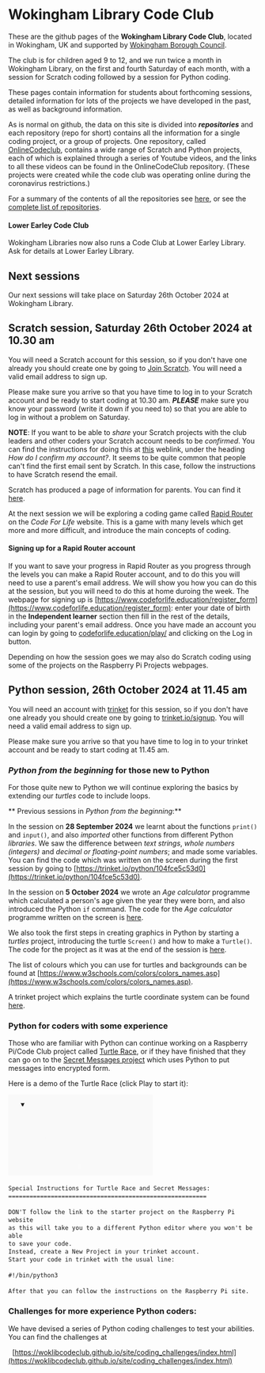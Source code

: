 # Wokingham Library Code Club

These are the github pages of the **Wokingham Library Code Club**, located in Wokingham, UK and supported by [Wokingham Borough Council](https://www.wokingham.gov.uk/libraries).

The club is for children aged 9 to 12, and we run twice a month in Wokingham Library, on the first and fourth Saturday of each month, with a session for Scratch coding followed by a session for Python coding.

These pages contain information for students about forthcoming sessions, detailed information for lots of the projects we have developed in the past, as well as background information.

As is normal on github, the data on this site is divided into ***repositories*** and each repository (repo for short) contains all the information for a single coding project, or a group of projects. One repository, called [OnlineCodeclub](https://github.com/WokLibCodeClub/OnlineCodeclub), contains a wide range of Scratch and Python projects, each of which is explained through a series of Youtube videos, and the links to all these videos can be found in the OnlineCodeClub repository. (These projects were created while the code club was operating online during the coronavirus restrictions.)

For a summary of the contents of all the repositories see [here](https://github.com/WokLibCodeClub/woklibcodeclub.github.io), or see the [complete list of repositories](https://github.com/orgs/WokLibCodeClub/repositories?type=all).

#### Lower Earley Code Club

Wokingham Libraries now also runs a Code Club at Lower Earley Library. Ask for details at Lower Earley Library.

## Next sessions

Our next sessions will take place on Saturday 26th October 2024 at Wokingham Library.

## Scratch session, Saturday 26th October 2024 at 10.30 am

You will need a Scratch account for this session, so if you don't have one already you should create one by going to [Join Scratch](https://scratch.mit.edu/join). You will need a valid email address to sign up.

Please make sure you arrive so that you have time to log in to your Scratch account and be ready to start coding at 10.30 am. ***PLEASE*** make sure you know your password (write it down if you need to) so that you are able to log in without a problem on Saturday.

**NOTE**: If you want to be able to *share* your Scratch projects with the club leaders and other coders your Scratch account needs to be *confirmed*. You can find the instructions for doing this at [this](https://scratch.mit.edu/faq/#accounts) weblink, under the heading *How do I confirm my account?*. It seems to be quite common that people can't find the first email sent by Scratch. In this case, follow the instructions to have Scratch resend the email.

Scratch has produced a page of information for parents. You can find it [here](https://scratch.mit.edu/parents/).

At the next session we will be exploring a coding game called [Rapid Router](https://www.codeforlife.education/rapidrouter) on the *Code For Life* website. This is a game with many levels which get more and more difficult, and introduce the main concepts of coding. 

#### Signing up for a Rapid Router account

If you want to save your progress in Rapid Router as you progress through the levels you can make a Rapid Router account, and to do this you will need to use a parent's email address. We will show you how you can do this at the session, but you will need to do this at home duroing the week. The webpage for signing up is [https://www.codeforlife.education/register_form](https://www.codeforlife.education/register_form): enter your date of birth in the **Independent learner** section then fill in the rest of the details, including your parent's email address. Once you have made an account you can login by going to [codeforlife.education/play/](https://www.codeforlife.education/play/) and clicking on the Log in button.

Depending on how the session goes we may also do Scratch coding using some of the projects on the Raspberry Pi Projects webpages.

## Python session, 26th October 2024 at 11.45 am

You will need an account with [trinket](https://trinket.io/) for this session, so if you don't have one already you should create one by going to [trinket.io/signup](https://trinket.io/signup). You will need a valid email address to sign up.

Please make sure you arrive so that you have time to log in to your trinket account and be ready to start coding at 11.45 am.

### *Python from the beginning* for those new to Python

For those quite new to Python we will continue exploring the basics by extending our *turtles* code to include loops.

** Previous sessions in *Python from the beginning*:**

In the session on **28 September 2024** we learnt about the functions ```print()``` and ```input()```, and also *imported* other functions from different Python *libraries*. We saw the difference between *text strings*, *whole numbers (integers)* and *decimal or floating-point numbers*; and made some variables. You can find the code which was written on the screen during the first session by going to [https://trinket.io/python/104fce5c53d0](https://trinket.io/python/104fce5c53d0).

In the session on **5 October 2024** we wrote an *Age calculator* programme which calculated a person's age given the year they were born, and also introduced the Python ```if``` command. The code for the *Age calculator* programme written on the screen is [here](https://trinket.io/python/b46b93f16311).

We also took the first steps in creating graphics in Python by starting a *turtles* project, introducing the turtle ```Screen()``` and how to make a ```Turtle()```. The code for the project as it was at the end of the session is [here](https://trinket.io/python/ecd09ad1ba40).

The list of colours which you can use for turtles and backgrounds can be found at [https://www.w3schools.com/colors/colors_names.asp](https://www.w3schools.com/colors/colors_names.asp).

A trinket project which explains the turtle coordinate system can be found [here](https://trinket.io/python/218c2a1835).

### Python for coders with some experience

Those who are familiar with Python can continue working on a Raspberry Pi/Code Club project called [Turtle Race](https://projects.raspberrypi.org/en/projects/turtle-race), or if they have finished that they can go on to the [Secret Messages project](https://projects.raspberrypi.org/en/projects/secret-messages) which uses Python to put messages into encrypted form.

Here is a demo of the Turtle Race (click Play to start it):

![Turtle Race demo](turtle_race_demo.gif "animation of turtle race")

```
Special Instructions for Turtle Race and Secret Messages:
========================================================

DON'T follow the link to the starter project on the Raspberry Pi website
as this will take you to a different Python editor where you won't be able
to save your code.
Instead, create a New Project in your trinket account.
Start your code in trinket with the usual line:

#!/bin/python3

After that you can follow the instructions on the Raspberry Pi site.
```

### Challenges for more experience Python coders:

We have devised a series of Python coding challenges to test your abilities. You can find the challenges at

&nbsp;&nbsp;[https://woklibcodeclub.github.io/site/coding_challenges/index.html](https://woklibcodeclub.github.io/site/coding_challenges/index.html)
